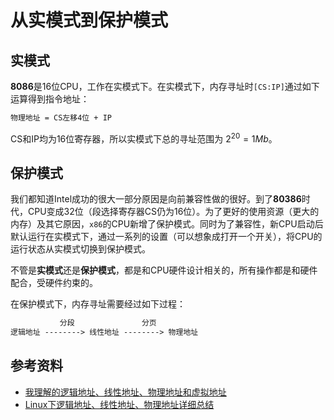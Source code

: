 # 从实模式到保护模式

## 实模式

**8086**是16位CPU，工作在实模式下。在实模式下，内存寻址时```[CS:IP]```通过如下运算得到指令地址：

```txt
物理地址 = CS左移4位 + IP
```

CS和IP均为16位寄存器，所以实模式下总的寻址范围为 $2^{20}=1Mb$。

## 保护模式

我们都知道Intel成功的很大一部分原因是向前兼容性做的很好。到了**80386**时代，CPU变成32位（段选择寄存器CS仍为16位）。为了更好的使用资源（更大的内存）及其它原因，```x86```的CPU新增了保护模式。同时为了兼容性，新CPU启动后默认运行在实模式下，通过一系列的设置（可以想象成打开一个开关），将CPU的运行状态从实模式切换到保护模式。

不管是**实模式**还是**保护模式**，都是和CPU硬件设计相关的，所有操作都是和硬件配合，受硬件约束的。

在保护模式下，内存寻址需要经过如下过程：

```txt
           分段               分页
逻辑地址 --------> 线性地址 --------> 物理地址
```

## 参考资料

- [我理解的逻辑地址、线性地址、物理地址和虚拟地址](http://bbs.chinaunix.net/thread-2083672-1-1.html)
- [Linux下逻辑地址、线性地址、物理地址详细总结](https://www.cnblogs.com/alantu2018/p/9002441.html)
